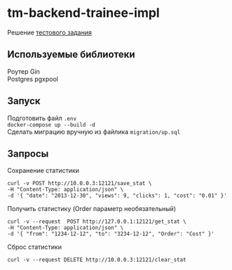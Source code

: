 # tm-backend-trainee-impl
Решение [тестового задания](https://github.com/avito-tech/tm-backend-trainee)

## Используемые библиотеки
Роутер Gin  
Postgres pgxpool

## Запуск
Подготовить файл ```.env```  
```docker-compose up --build -d```  
Сделать миграцию вручную из файлика ```migration/up.sql```

## Запросы
Сохранение статистики
```console
curl -v POST http://10.0.0.3:12121/save_stat \
-H "Content-Type: application/json" \
-d '{ "date": "2013-12-30", "views": 9, "clicks": 1, "cost": "0.01" }'
```


Получить статистику (Order параметр необязательный)
```console
curl -v --request  POST http://127.0.0.1:12121/get_stat \
-H "Content-Type: application/json" \
-d '{ "from": "1234-12-12", "to": "3234-12-12", "Order": "Cost" }'
```
Сброс статистики
```console
curl -v --request DELETE http://10.0.0.3:12121/clear_stat
```